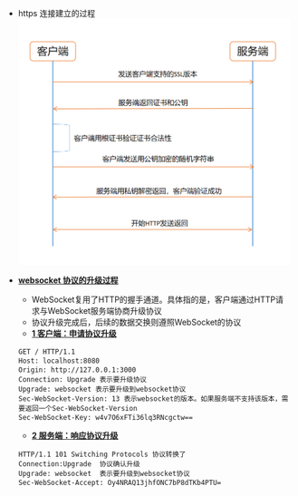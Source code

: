 - https 连接建立的过程
![https](https://github.com/caesar-empereur/read-book/blob/master/photo/https.png)

- **[websocket 协议的升级过程](#)**
    - WebSocket复用了HTTP的握手通道。具体指的是，客户端通过HTTP请求与WebSocket服务端协商升级协议
    - 协议升级完成后，后续的数据交换则遵照WebSocket的协议
    - **[1 客户端：申请协议升级](#)**
    ```
    GET / HTTP/1.1
    Host: localhost:8080
    Origin: http://127.0.0.1:3000
    Connection: Upgrade 表示要升级协议
    Upgrade: websocket 表示要升级到websocket协议
    Sec-WebSocket-Version: 13 表示websocket的版本。如果服务端不支持该版本，需要返回一个Sec-WebSocket-Version
    Sec-WebSocket-Key: w4v7O6xFTi36lq3RNcgctw==
    ```
    - **[2 服务端：响应协议升级](#)**
    ```
    HTTP/1.1 101 Switching Protocols 协议转换了
    Connection:Upgrade  协议确认升级
    Upgrade: websocket  表示要升级到websocket协议
    Sec-WebSocket-Accept: Oy4NRAQ13jhfONC7bP8dTKb4PTU=
    ```
